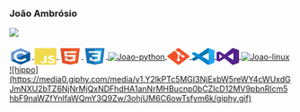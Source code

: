 ### João Ambrósio

  <div>
    <a href=https://github.com/AmbrosioJoao" >

  <img height="180em" src="https://github-readme-stats.vercel.app/api/top-langs/?username=AmbrosioJoao&layout=compact&langs_count=7&theme=dark"/>
</div>

<div style="display: inline_block"><br>
  <img align="center" alt="Joao-C" height="30" width="40" src="https://raw.githubusercontent.com/devicons/devicon/master/icons/c/c-original.svg">
  <img align="center" alt="Joao-Js" height="30" width="40" src="https://raw.githubusercontent.com/devicons/devicon/master/icons/javascript/javascript-plain.svg">
  <img align="center" alt="Joao-HTML" height="30" width="40" src="https://raw.githubusercontent.com/devicons/devicon/master/icons/html5/html5-original.svg">
  <img align="center" alt="Joao-CSS" height="30" width="40" src="https://raw.githubusercontent.com/devicons/devicon/master/icons/css3/css3-original.svg">
  <img align="center" alt="Joao-python" height="30" width="40" src="https://cdn.jsdelivr.net/gh/devicons/devicon@latest/icons/python/python-original-wordmark.svg" />   
  <img align="center" alt="Joao-Git" height="30" width="40" src="https://raw.githubusercontent.com/devicons/devicon/master/icons/git/git-original.svg">
  <img align="center" alt="Joao-VSCode" height="30" width="40" src="https://raw.githubusercontent.com/devicons/devicon/master/icons/vscode/vscode-original.svg">
  <img align="center" alt="Joao-VisualStudio" height="30" width="40" src="https://raw.githubusercontent.com/devicons/devicon/master/icons/visualstudio/visualstudio-plain.svg">
  <img align="center" alt="Joao-linux" height="30" width="40" src="https://cdn.jsdelivr.net/gh/devicons/devicon@latest/icons/linux/linux-original.svg" />
          
</div>
![hippo](https://media0.giphy.com/media/v1.Y2lkPTc5MGI3NjExbW5reWY4cWUxdGJmNXU2bTZ6NjNrMjQxNDFhdHA1anNrMHBucnp0bCZlcD12MV9pbnRlcm5hbF9naWZfYnlfaWQmY3Q9Zw/3ohjUM6C6owTsfym6k/giphy.gif)
</div>




